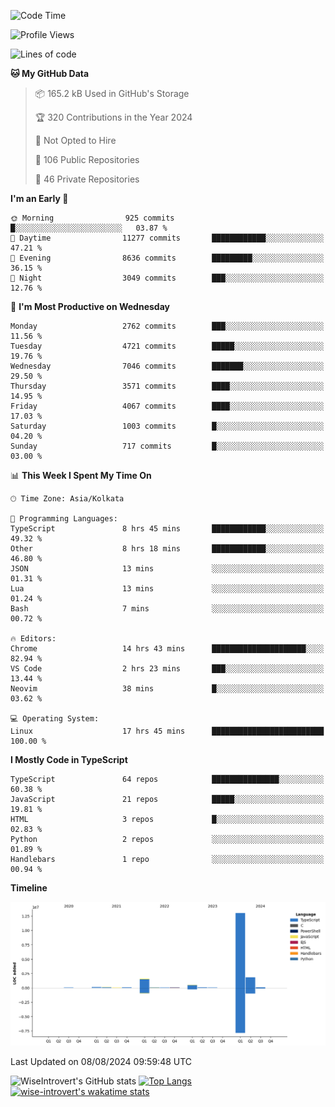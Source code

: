 <!--START_SECTION:waka-->
![Code Time](http://img.shields.io/badge/Code%20Time-1%2C502%20hrs%2027%20mins-blue)

![Profile Views](http://img.shields.io/badge/Profile%20Views-14-blue)

![Lines of code](https://img.shields.io/badge/From%20Hello%20World%20I%27ve%20Written-17.7%20million%20lines%20of%20code-blue)

**🐱 My GitHub Data** 

> 📦 165.2 kB Used in GitHub's Storage 
 > 
> 🏆 320 Contributions in the Year 2024
 > 
> 🚫 Not Opted to Hire
 > 
> 📜 106 Public Repositories 
 > 
> 🔑 46 Private Repositories 
 > 
**I'm an Early 🐤** 

```text
🌞 Morning                925 commits         █░░░░░░░░░░░░░░░░░░░░░░░░   03.87 % 
🌆 Daytime                11277 commits       ████████████░░░░░░░░░░░░░   47.21 % 
🌃 Evening                8636 commits        █████████░░░░░░░░░░░░░░░░   36.15 % 
🌙 Night                  3049 commits        ███░░░░░░░░░░░░░░░░░░░░░░   12.76 % 
```
📅 **I'm Most Productive on Wednesday** 

```text
Monday                   2762 commits        ███░░░░░░░░░░░░░░░░░░░░░░   11.56 % 
Tuesday                  4721 commits        █████░░░░░░░░░░░░░░░░░░░░   19.76 % 
Wednesday                7046 commits        ███████░░░░░░░░░░░░░░░░░░   29.50 % 
Thursday                 3571 commits        ████░░░░░░░░░░░░░░░░░░░░░   14.95 % 
Friday                   4067 commits        ████░░░░░░░░░░░░░░░░░░░░░   17.03 % 
Saturday                 1003 commits        █░░░░░░░░░░░░░░░░░░░░░░░░   04.20 % 
Sunday                   717 commits         █░░░░░░░░░░░░░░░░░░░░░░░░   03.00 % 
```


📊 **This Week I Spent My Time On** 

```text
🕑︎ Time Zone: Asia/Kolkata

💬 Programming Languages: 
TypeScript               8 hrs 45 mins       ████████████░░░░░░░░░░░░░   49.32 % 
Other                    8 hrs 18 mins       ████████████░░░░░░░░░░░░░   46.80 % 
JSON                     13 mins             ░░░░░░░░░░░░░░░░░░░░░░░░░   01.31 % 
Lua                      13 mins             ░░░░░░░░░░░░░░░░░░░░░░░░░   01.24 % 
Bash                     7 mins              ░░░░░░░░░░░░░░░░░░░░░░░░░   00.72 % 

🔥 Editors: 
Chrome                   14 hrs 43 mins      █████████████████████░░░░   82.94 % 
VS Code                  2 hrs 23 mins       ███░░░░░░░░░░░░░░░░░░░░░░   13.44 % 
Neovim                   38 mins             █░░░░░░░░░░░░░░░░░░░░░░░░   03.62 % 

💻 Operating System: 
Linux                    17 hrs 45 mins      █████████████████████████   100.00 % 
```

**I Mostly Code in TypeScript** 

```text
TypeScript               64 repos            ███████████████░░░░░░░░░░   60.38 % 
JavaScript               21 repos            █████░░░░░░░░░░░░░░░░░░░░   19.81 % 
HTML                     3 repos             █░░░░░░░░░░░░░░░░░░░░░░░░   02.83 % 
Python                   2 repos             ░░░░░░░░░░░░░░░░░░░░░░░░░   01.89 % 
Handlebars               1 repo              ░░░░░░░░░░░░░░░░░░░░░░░░░   00.94 % 
```



**Timeline**

![Lines of Code chart](https://raw.githubusercontent.com/wise-introvert/wise-introvert/master/assets/bar_graph.png)


 Last Updated on 08/08/2024 09:59:48 UTC
<!--END_SECTION:waka-->

![WiseIntrovert's GitHub stats](https://github-readme-stats.vercel.app/api?username=wise-introvert&count_private=true&show_icons=true)
[![Top Langs](https://github-readme-stats.vercel.app/api/top-langs/?username=wise-introvert&langs_count=10)](https://github.com/anuraghazra/github-readme-stats)
[![wise-introvert's wakatime stats](https://github-readme-stats.vercel.app/api/wakatime?username=wiseintrovert)](https://github.com/anuraghazra/github-readme-stats)
